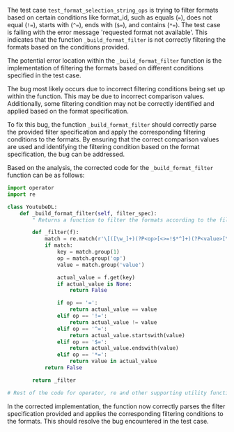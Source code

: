 The test case `test_format_selection_string_ops` is trying to filter formats based on certain conditions like format_id, such as equals (`=`), does not equal (`!=`), starts with (`^=`), ends with (`$=`), and contains (`*=`). The test case is failing with the error message 'requested format not available'. This indicates that the function `_build_format_filter` is not correctly filtering the formats based on the conditions provided.

The potential error location within the `_build_format_filter` function is the implementation of filtering the formats based on different conditions specified in the test case.

The bug most likely occurs due to incorrect filtering conditions being set up within the function. This may be due to incorrect comparison values. Additionally, some filtering condition may not be correctly identified and applied based on the format specification.

To fix this bug, the function `_build_format_filter` should correctly parse the provided filter specification and apply the corresponding filtering conditions to the formats. By ensuring that the correct comparison values are used and identifying the filtering condition based on the format specification, the bug can be addressed.

Based on the analysis, the corrected code for the `_build_format_filter` function can be as follows:


```python
import operator
import re

class YoutubeDL:
    def _build_format_filter(self, filter_spec):
        " Returns a function to filter the formats according to the filter_spec "

        def _filter(f):
            match = re.match(r'\[([\w_]+)(?P<op>[<>=!$*^]+)(?P<value>[\w-]+)\]', filter_spec)
            if match:
                key = match.group(1)
                op = match.group('op')
                value = match.group('value')

                actual_value = f.get(key)
                if actual_value is None:
                    return False

                if op == '=':
                    return actual_value == value
                elif op == '!=':
                    return actual_value != value
                elif op == '^=':
                    return actual_value.startswith(value)
                elif op == '$=':
                    return actual_value.endswith(value)
                elif op == '*=':
                    return value in actual_value
            return False

        return _filter

# Rest of the code for operator, re and other supporting utility functions if used are not included for brevity
```

In the corrected implementation, the function now correctly parses the filter specification provided and applies the corresponding filtering conditions to the formats. This should resolve the bug encountered in the test case.